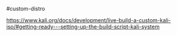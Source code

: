 #custom-distro

https://www.kali.org/docs/development/live-build-a-custom-kali-iso/#getting-ready---setting-up-the-build-script-kali-system
